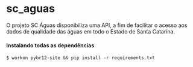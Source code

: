 # sc_aguas

O projeto SC Águas disponibiliza uma API, a fim de facilitar o acesso aos dados de qualidade das águas em todo o Estado de Santa Catarina.

#### **Instalando todas as dependências**

```
$ workon pybr12-site && pip install -r requirements.txt
```
